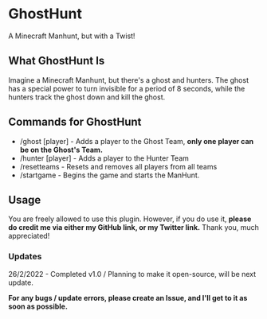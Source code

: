 # GhostHunt
A Minecraft Manhunt, but with a Twist!

## What GhostHunt Is
Imagine a Minecraft Manhunt, but there's a ghost and hunters. The ghost has a special power to turn invisible for a period of 8 seconds, while the hunters track the ghost down and kill the ghost.

## Commands for GhostHunt
- /ghost [player] - Adds a player to the Ghost Team, **only one player can be on the Ghost's Team.**
- /hunter [player] - Adds a player to the Hunter Team
- /resetteams - Resets and removes all players from all teams
- /startgame - Begins the game and starts the ManHunt.

## Usage
You are freely allowed to use this plugin. However, if you do use it, **please do credit me via either my GitHub link, or my Twitter link.** Thank you, much appreciated!

### Updates
26/2/2022 - Completed v1.0 / Planning to make it open-source, will be next update.


**For any bugs / update errors, please create an Issue, and I'll get to it as soon as possible.**
